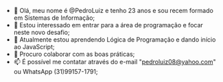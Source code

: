 - 👋 Olá, meu nome é @PedroLuiz e tenho 23 anos e sou recem formado em Sistemas de Informação;
- 👀 Estou interessado em entrar para a área de programação e focar neste novo desafio; 
- 🌱 Atualmente estou aprendendo Lógica de Programação e dando início ao JavaScript;
- 💞️ Procuro colaborar com as boas práticas;
- 📫 É possível me contatar através do e-mail "pedroluiz08@yahoo.com" ou WhatsApp (31)99157-1791;

<!---
pedroedo/pedroedo is a ✨ special ✨ repository because its `README.md` (this file) appears on your GitHub profile.
You can click the Preview link to take a look at your changes.
--->
